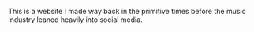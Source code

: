This is a website I made way back in the primitive times before the music industry leaned heavily into social media.
